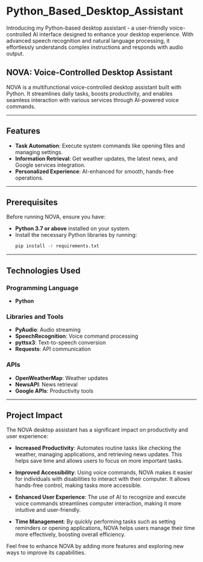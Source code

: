 # Python_Based_Desktop_Assistant
Introducing my Python-based desktop assistant - a user-friendly voice-controlled AI interface designed to enhance your desktop experience. With advanced speech recognition and natural language processing, it effortlessly understands complex instructions and responds with audio output.

## NOVA: Voice-Controlled Desktop Assistant  

NOVA is a multifunctional voice-controlled desktop assistant built with Python. It streamlines daily tasks, boosts productivity, and enables seamless interaction with various services through AI-powered voice commands.  

---

## Features  
- **Task Automation**: Execute system commands like opening files and managing settings.  
- **Information Retrieval**: Get weather updates, the latest news, and Google services integration.  
- **Personalized Experience**: AI-enhanced for smooth, hands-free operations.  

---

## Prerequisites  
Before running NOVA, ensure you have:  
- **Python 3.7 or above** installed on your system.  
- Install the necessary Python libraries by running:  
  ```bash  
  pip install -r requirements.txt

---

## Technologies Used

### Programming Language
- **Python**

### Libraries and Tools
- **PyAudio**: Audio streaming  
- **SpeechRecognition**: Voice command processing  
- **pyttsx3**: Text-to-speech conversion  
- **Requests**: API communication  

### APIs
- **OpenWeatherMap**: Weather updates  
- **NewsAPI**: News retrieval  
- **Google APIs**: Productivity tools  
---

## Project Impact
The NOVA desktop assistant has a significant impact on productivity and user experience:

- **Increased Productivity**: Automates routine tasks like checking the weather, managing applications, and retrieving news updates. This helps save time and allows users to focus on more important tasks.

- **Improved Accessibility**: Using voice commands, NOVA makes it easier for individuals with disabilities to interact with their computer. It allows hands-free control, making tasks more accessible.

- **Enhanced User Experience**: The use of AI to recognize and execute voice commands streamlines computer interaction, making it more intuitive and user-friendly.

- **Time Management**: By quickly performing tasks such as setting reminders or opening applications, NOVA helps users manage their time more effectively, boosting overall efficiency.

Feel free to enhance NOVA by adding more features and exploring new ways to improve its capabilities.


